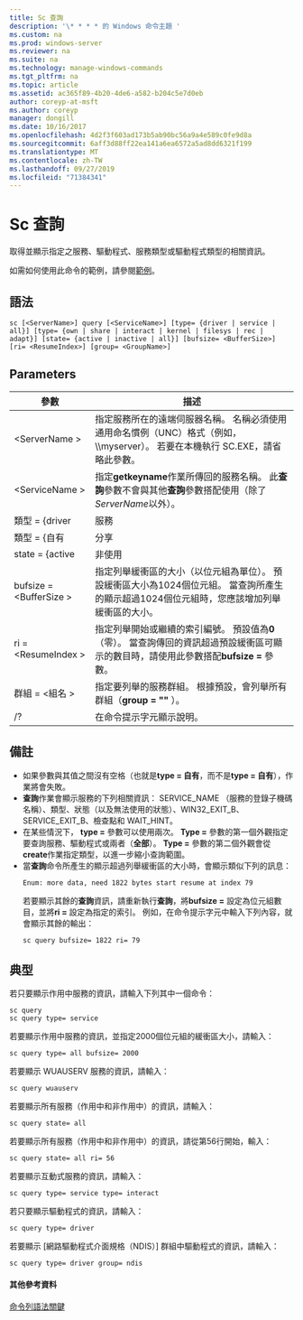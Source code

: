 ```yaml
---
title: Sc 查詢
description: '\* * * * 的 Windows 命令主題 '
ms.custom: na
ms.prod: windows-server
ms.reviewer: na
ms.suite: na
ms.technology: manage-windows-commands
ms.tgt_pltfrm: na
ms.topic: article
ms.assetid: ac365f89-4b20-4de6-a582-b204c5e7d0eb
author: coreyp-at-msft
ms.author: coreyp
manager: dongill
ms.date: 10/16/2017
ms.openlocfilehash: 4d2f3f603ad173b5ab90bc56a9a4e589c0fe9d8a
ms.sourcegitcommit: 6aff3d88ff22ea141a6ea6572a5ad8dd6321f199
ms.translationtype: MT
ms.contentlocale: zh-TW
ms.lasthandoff: 09/27/2019
ms.locfileid: "71384341"
---
```

# <a name="sc-query"></a>Sc 查詢



取得並顯示指定之服務、驅動程式、服務類型或驅動程式類型的相關資訊。

如需如何使用此命令的範例，請參閱[範例](#BKMK_examples)。

## <a name="syntax"></a>語法

```
sc [<ServerName>] query [<ServiceName>] [type= {driver | service | all}] [type= {own | share | interact | kernel | filesys | rec | adapt}] [state= {active | inactive | all}] [bufsize= <BufferSize>] [ri= <ResumeIndex>] [group= <GroupName>]
```

## <a name="parameters"></a>Parameters

|       參數        |                                                                                                                          描述                                                                                                                          |
|------------------------|---------------------------------------------------------------------------------------------------------------------------------------------------------------------------------------------------------------------------------------------------------------|
|     \<ServerName >      |                       指定服務所在的遠端伺服器名稱。 名稱必須使用通用命名慣例（UNC）格式（例如，\\\\myserver）。 若要在本機執行 SC.EXE，請省略此參數。                        |
|     \<ServiceName >     |                                      指定**getkeyname**作業所傳回的服務名稱。 此**查詢**參數不會與其他**查詢**參數搭配使用（除了*ServerName*以外）。                                      |
|     類型 = {driver      |                                                                                                                            服務                                                                                                                            |
|       類型 = {自有       |                                                                                                                             分享                                                                                                                             |
|     state = {active     |                                                                                                                           非使用                                                                                                                            |
| bufsize = \<BufferSize > |                     指定列舉緩衝區的大小（以位元組為單位）。 預設緩衝區大小為1024個位元組。 當查詢所產生的顯示超過1024個位元組時，您應該增加列舉緩衝區的大小。                      |
|   ri = \<ResumeIndex >   | 指定列舉開始或繼續的索引編號。 預設值為**0** （零）。 當查詢傳回的資訊超過預設緩衝區可顯示的數目時，請使用此參數搭配**bufsize =** 參數。 |
|  群組 = \<組名 >   |                                                                             指定要列舉的服務群組。 根據預設，會列舉所有群組（**group = ""** ）。                                                                              |
|           /?           |                                                                                                             在命令提示字元顯示說明。                                                                                                              |

## <a name="remarks"></a>備註

- 如果參數與其值之間沒有空格（也就是**type = 自有**，而不是**type = 自有**），作業將會失敗。
- **查詢**作業會顯示服務的下列相關資訊： SERVICE_NAME （服務的登錄子機碼名稱）、類型、狀態（以及無法使用的狀態）、WIN32_EXIT_B、SERVICE_EXIT_B、檢查點和 WAIT_HINT。
- 在某些情況下， **type =** 參數可以使用兩次。 **Type =** 參數的第一個外觀指定要查詢服務、驅動程式或兩者（**全部**）。 **Type =** 參數的第二個外觀會從**create**作業指定類型，以進一步縮小查詢範圍。
- 當**查詢**命令所產生的顯示超過列舉緩衝區的大小時，會顯示類似下列的訊息：  
  ```
  Enum: more data, need 1822 bytes start resume at index 79
  ```  
  若要顯示其餘的**查詢**資訊，請重新執行**查詢**，將**bufsize =** 設定為位元組數目，並將**ri =** 設定為指定的索引。 例如，在命令提示字元中輸入下列內容，就會顯示其餘的輸出：  
  ```
  sc query bufsize= 1822 ri= 79
  ```

## <a name="BKMK_examples"></a>典型

若只要顯示作用中服務的資訊，請輸入下列其中一個命令：
```
sc query
sc query type= service
```
若要顯示作用中服務的資訊，並指定2000個位元組的緩衝區大小，請輸入：
```
sc query type= all bufsize= 2000
```
若要顯示 WUAUSERV 服務的資訊，請輸入：
```
sc query wuauserv
```
若要顯示所有服務（作用中和非作用中）的資訊，請輸入：
```
sc query state= all
```
若要顯示所有服務（作用中和非作用中）的資訊，請從第56行開始，輸入：
```
sc query state= all ri= 56
```
若要顯示互動式服務的資訊，請輸入：
```
sc query type= service type= interact
```
若只要顯示驅動程式的資訊，請輸入：
```
sc query type= driver
```
若要顯示 [網路驅動程式介面規格（NDIS）] 群組中驅動程式的資訊，請輸入：
```
sc query type= driver group= ndis
```

#### <a name="additional-references"></a>其他參考資料

[命令列語法關鍵](command-line-syntax-key.md)
